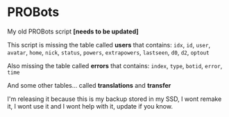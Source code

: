 # PROBots
My old PROBots script **[needs to be updated]**

This script is missing the table called **users** that contains: `idx`, `id`, `user`, `avatar`, `home`, `nick`, `status`, `powers`, `extrapowers`, `lastseen`, `d0`, `d2`, `optout`

Also missing the table called **errors** that contains: `index`, `type`, `botid`, `error`, `time`

And some other tables... called **translations** and **transfer**


I'm releasing it because this is my backup stored in my SSD, I wont remake it, I wont use it and I wont help with it, update if you know.
